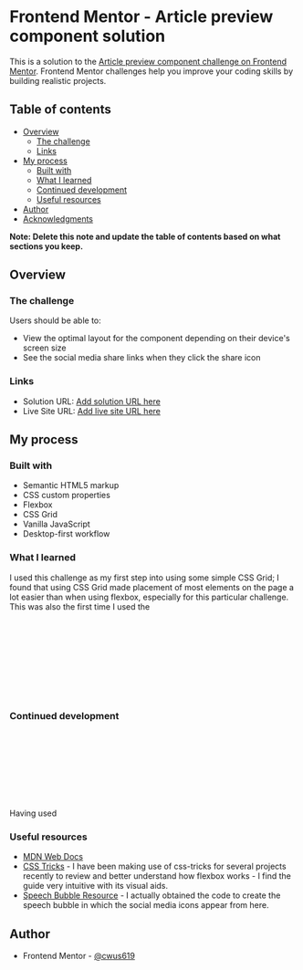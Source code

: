 # Frontend Mentor - Article preview component solution

This is a solution to the [Article preview component challenge on Frontend Mentor](https://www.frontendmentor.io/challenges/article-preview-component-dYBN_pYFT). Frontend Mentor challenges help you improve your coding skills by building realistic projects. 

## Table of contents

- [Overview](#overview)
  - [The challenge](#the-challenge)
  - [Links](#links)
- [My process](#my-process)
  - [Built with](#built-with)
  - [What I learned](#what-i-learned)
  - [Continued development](#continued-development)
  - [Useful resources](#useful-resources)
- [Author](#author)
- [Acknowledgments](#acknowledgments)

**Note: Delete this note and update the table of contents based on what sections you keep.**

## Overview

### The challenge

Users should be able to:

- View the optimal layout for the component depending on their device's screen size
- See the social media share links when they click the share icon

### Links

- Solution URL: [Add solution URL here](https://your-solution-url.com)
- Live Site URL: [Add live site URL here](https://your-live-site-url.com)

## My process

### Built with

- Semantic HTML5 markup
- CSS custom properties
- Flexbox
- CSS Grid
- Vanilla JavaScript
- Desktop-first workflow

### What I learned

I used this challenge as my first step into using some simple CSS Grid; I found that using CSS Grid made placement of most elements on the page a lot easier than when using flexbox, especially for this particular challenge.
This was also the first time I used the <svg> tag. I had initially added all SVG files in as images, and this is still the case for the social medica icons; however, given that the colouring of the share arrow could not be amended like this, the only way for me to complete the challenge in accordance with the prescribed specifications, I had add in this image within the <svg> tag.

### Continued development

Having used <svg>, I'll continue to add in SVG images within the <svg> tag where appropriate; similarly, I intend to continue to practice using CSS Grid in conjunction with flexbox when completing other challenges.
In addition, I still hope to make greater use of different JS libraries, and may look into using JQuery for future challenges - I have used this in the past, but not extensively.

### Useful resources

- [MDN Web Docs](https://developer.mozilla.org/en-US/docs/Web/CSS/)
- [CSS Tricks](https://css-tricks.com/snippets/css/a-guide-to-flexbox/) - I have been making use of css-tricks for several projects recently to review and better understand how flexbox works - I find the guide very intuitive with its visual aids.
- [Speech Bubble Resource](http://projects.verou.me/bubbly/) - I actually obtained the code to create the speech bubble in which the social media icons appear from here. 


## Author

- Frontend Mentor - [@cwus619](https://www.frontendmentor.io/profile/cwus619)
